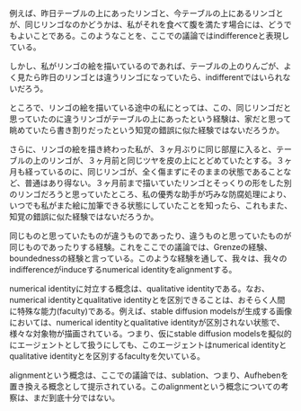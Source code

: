 例えば、昨日テーブルの上にあったリンゴと、今テーブルの上にあるリンゴとが、同じリンゴなのかどうかは、私がそれを食べて腹を満たす場合には、どうでもよいことである。このようなことを、ここでの議論ではindifferenceと表現している。

しかし、私がリンゴの絵を描いているのであれば、テーブルの上のりんごが、よく見たら昨日のリンゴとは違うリンゴになっていたら、indifferentではいられないだろう。

ところで、リンゴの絵を描いている途中の私にとっては、この、同じリンゴだと思っていたのに違うリンゴがテーブルの上にあったという経験は、家だと思って眺めていたら書き割りだったという知覚の錯誤に似た経験ではないだろうか。

さらに、リンゴの絵を描き終わった私が、３ヶ月ぶりに同じ部屋に入ると、テーブルの上のリンゴが、３ヶ月前と同じツヤを皮の上にとどめていたとする。３ヶ月も経っているのに、同じリンゴが、全く傷まずにそのままの状態であることなど、普通はあり得ない。３ヶ月前まで描いていたリンゴとそっくりの形をした別のリンゴだろうと思っていたところ、私の優秀な助手が巧みな防腐処理により、いつでも私がまた絵に加筆できる状態にしていたことを知ったら、これもまた、知覚の錯誤に似た経験ではないだろうか。

同じものと思っていたものが違うものであったり、違うものと思っていたものが同じものであったりする経験。これをここでの議論では、Grenzeの経験、boundednessの経験と言っている。このような経験を通して、我々は、我々のindifferenceがinduceするnumerical identityをalignmentする。

numerical identityに対立する概念は、qualitative identityである。なお、numerical identityとqualitative identityとを区別できることは、おそらく人間に特殊な能力(faculty)である。例えば、stable diffusion modelsが生成する画像においては、numerical identityとqualitative identityが区別されない状態で、様々な対象物が描画されている。つまり、仮にstable diffusion modelsを擬似的にエージェントとして扱うにしても、このエージェントはnumerical identityとqualitative identityとを区別するfacultyを欠いている。

alignmentという概念は、ここでの議論では、sublation、つまり、Aufhebenを置き換える概念として提示されている。このalignmentという概念についての考察は、まだ到底十分ではない。

